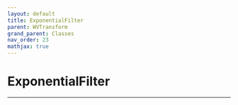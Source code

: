 ```yaml
---
layout: default
title: ExponentialFilter
parent: WVTransform
grand_parent: Classes
nav_order: 23
mathjax: true
---
```


#  ExponentialFilter




---

